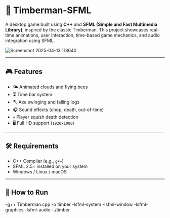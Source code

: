 # 🌲 Timberman-SFML

A desktop game built using **C++** and **SFML (Simple and Fast Multimedia Library)**, inspired by the classic Timberman. This project showcases real-time animations, user interaction, time-based game mechanics, and audio integration using SFML.

![Screenshot 2025-04-13 113640](https://github.com/user-attachments/assets/4e2f8f5e-8bba-4819-bc63-7f9650fa7599)


----

## 🎮 Features

- 🌤️ Animated clouds and flying bees
- ⏳ Time bar system
- 🪓 Axe swinging and falling logs
- 🎧 Sound effects (chop, death, out-of-time)
- 💀 Player squish death detection
- 🖥️ Full HD support (`1920x1080`)

----

## 🛠 Requirements

- C++ Compiler (e.g., `g++`)
- SFML 2.5+ installed on your system
- Windows / Linux / macOS

----

## 🚀 How to Run 
-g++ Timberman.cpp -o timber -lsfml-system -lsfml-window -lsfml-graphics -lsfml-audio
-./timber
